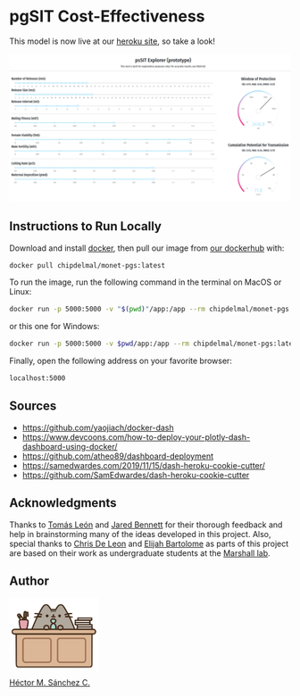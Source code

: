 # pgSIT Cost-Effectiveness

This model is now live at our [heroku site](https://monet-pgs.herokuapp.com/), so take a look!

[![](./app/assets/thumb.png)](https://monet-pgs.herokuapp.com/)

## Instructions to Run Locally

Download and install [docker](https://docs.docker.com/get-docker/), then pull our  image from [our dockerhub](https://hub.docker.com/repository/docker/chipdelmal/monet-pgs) with:

```bash
docker pull chipdelmal/monet-pgs:latest
```

To run the image, run the following command in the terminal on MacOS or Linux:

```bash
docker run -p 5000:5000 -v "$(pwd)"/app:/app --rm chipdelmal/monet-pgs:latest
```

or this one for Windows:

```bash
docker run -p 5000:5000 -v $pwd/app:/app --rm chipdelmal/monet-pgs:latest
```

Finally, open the following address on your favorite browser:

```bash
localhost:5000
```

## Sources

* https://github.com/yaojiach/docker-dash
* https://www.devcoons.com/how-to-deploy-your-plotly-dash-dashboard-using-docker/
* https://github.com/atheo89/dashboard-deployment
* https://samedwardes.com/2019/11/15/dash-heroku-cookie-cutter/
* https://github.com/SamEdwardes/dash-heroku-cookie-cutter

## Acknowledgments

Thanks to [Tomás León](https://tomasleon.com/) and [Jared Bennett](https://www.linkedin.com/in/jared-bennett-21a7a9a0) for their thorough feedback and help in brainstorming many of the ideas developed in this project. Also, special thanks to [Chris De Leon](https://www.linkedin.com/in/chris-de-leon-96bb361b5) and [Elijah Bartolome](https://www.linkedin.com/in/elijah-bartolome/) as parts of this project are based on their work as undergraduate students at the [Marshall lab](https://www.marshalllab.com/).

## Author

<img src="https://raw.githubusercontent.com/Chipdelmal/pyMSync/master/media/pusheen.jpg" height="130px" align="middle"><br>

[Héctor M. Sánchez C.](chipdelmal.github.io)